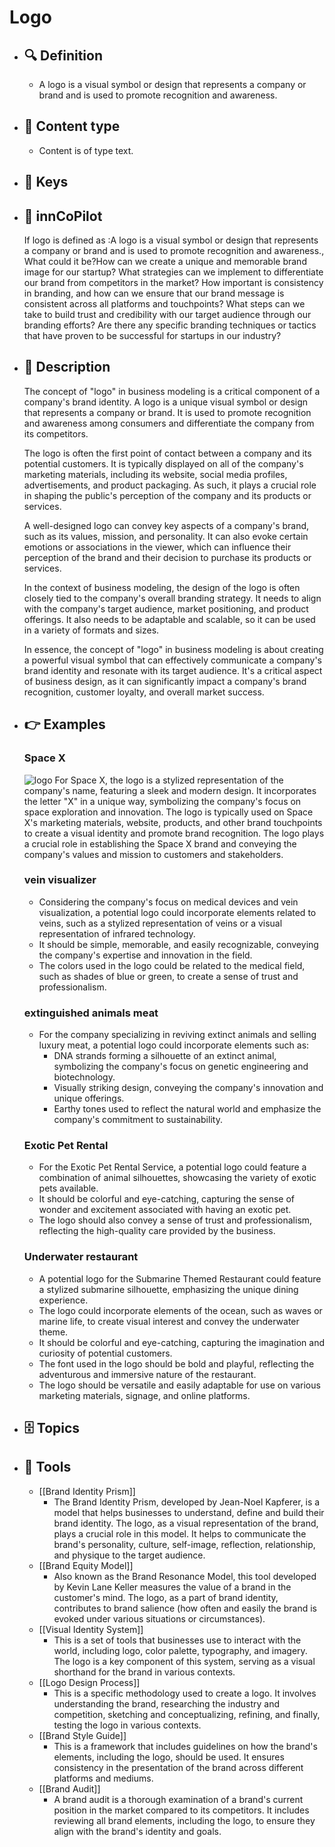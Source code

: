 # Logo
- ## 🔍 Definition
  - A logo is a visual symbol or design that represents a company or brand and is used to promote recognition and awareness.
- ## 📰 Content type 
  - Content is of type text.
  
- ## 🔑 Keys
  
- ## 🤖 innCoPilot
  If logo is defined as :A logo is a visual symbol or design that represents a company or brand and is used to promote recognition and awareness., What could it be?How can we create a unique and memorable brand image for our startup?
  What strategies can we implement to differentiate our brand from competitors in the market?
  How important is consistency in branding, and how can we ensure that our brand message is consistent across all platforms and touchpoints?
  What steps can we take to build trust and credibility with our target audience through our branding efforts?
  Are there any specific branding techniques or tactics that have proven to be successful for startups in our industry?
- ## 📖 Description
  The concept of "logo" in business modeling is a critical component of a company's brand identity. A logo is a unique visual symbol or design that represents a company or brand. It is used to promote recognition and awareness among consumers and differentiate the company from its competitors.
  
  The logo is often the first point of contact between a company and its potential customers. It is typically displayed on all of the company's marketing materials, including its website, social media profiles, advertisements, and product packaging. As such, it plays a crucial role in shaping the public's perception of the company and its products or services.
  
  A well-designed logo can convey key aspects of a company's brand, such as its values, mission, and personality. It can also evoke certain emotions or associations in the viewer, which can influence their perception of the brand and their decision to purchase its products or services.
  
  In the context of business modeling, the design of the logo is often closely tied to the company's overall branding strategy. It needs to align with the company's target audience, market positioning, and product offerings. It also needs to be adaptable and scalable, so it can be used in a variety of formats and sizes.
  
  In essence, the concept of "logo" in business modeling is about creating a powerful visual symbol that can effectively communicate a company's brand identity and resonate with its target audience. It's a critical aspect of business design, as it can significantly impact a company's brand recognition, customer loyalty, and overall market success.
- ## 👉 Examples
  ### Space X
  ![logo](https://upload.wikimedia.org/wikipedia/commons/thumb/d/de/SpaceX-Logo.svg/640px-SpaceX-Logo.svg.png)
  For Space X, the logo is a stylized representation of the company's name, featuring a sleek and modern design.
  It incorporates the letter "X" in a unique way, symbolizing the company's focus on space exploration and innovation.
  The logo is typically used on Space X's marketing materials, website, products, and other brand touchpoints to create a visual identity and promote brand recognition.
  The logo plays a crucial role in establishing the Space X brand and conveying the company's values and mission to customers and stakeholders.
  ### vein visualizer
  - Considering the company's focus on medical devices and vein visualization, a potential logo could incorporate elements related to veins, such as a stylized representation of veins or a visual representation of infrared technology.
  - It should be simple, memorable, and easily recognizable, conveying the company's expertise and innovation in the field.
  - The colors used in the logo could be related to the medical field, such as shades of blue or green, to create a sense of trust and professionalism.
  ### extinguished animals meat
  - For the company specializing in reviving extinct animals and selling luxury meat, a potential logo could incorporate elements such as:
  	- DNA strands forming a silhouette of an extinct animal, symbolizing the company's focus on genetic engineering and biotechnology.
  	- Visually striking design, conveying the company's innovation and unique offerings.
  	- Earthy tones used to reflect the natural world and emphasize the company's commitment to sustainability.
  ### Exotic Pet Rental
  - For the Exotic Pet Rental Service, a potential logo could feature a combination of animal silhouettes, showcasing the variety of exotic pets available.
  - It should be colorful and eye-catching, capturing the sense of wonder and excitement associated with having an exotic pet.
  - The logo should also convey a sense of trust and professionalism, reflecting the high-quality care provided by the business.
  ### Underwater restaurant
  - A potential logo for the Submarine Themed Restaurant could feature a stylized submarine silhouette, emphasizing the unique dining experience.
  - The logo could incorporate elements of the ocean, such as waves or marine life, to create visual interest and convey the underwater theme.
  - It should be colorful and eye-catching, capturing the imagination and curiosity of potential customers.
  - The font used in the logo should be bold and playful, reflecting the adventurous and immersive nature of the restaurant.
  - The logo should be versatile and easily adaptable for use on various marketing materials, signage, and online platforms.
- ## 🗄️ Topics
  
- ## 🧰 Tools
  - [[Brand Identity Prism]]
    - The Brand Identity Prism, developed by Jean-Noel Kapferer, is a model that helps businesses to understand, define and build their brand identity. The logo, as a visual representation of the brand, plays a crucial role in this model. It helps to communicate the brand's personality, culture, self-image, reflection, relationship, and physique to the target audience.
  - [[Brand Equity Model]]
    - Also known as the Brand Resonance Model, this tool developed by Kevin Lane Keller measures the value of a brand in the customer's mind. The logo, as a part of brand identity, contributes to brand salience (how often and easily the brand is evoked under various situations or circumstances).
  - [[Visual Identity System]]
    - This is a set of tools that businesses use to interact with the world, including logo, color palette, typography, and imagery. The logo is a key component of this system, serving as a visual shorthand for the brand in various contexts.
  - [[Logo Design Process]]
    - This is a specific methodology used to create a logo. It involves understanding the brand, researching the industry and competition, sketching and conceptualizing, refining, and finally, testing the logo in various contexts.
  - [[Brand Style Guide]]
    - This is a framework that includes guidelines on how the brand's elements, including the logo, should be used. It ensures consistency in the presentation of the brand across different platforms and mediums.
  - [[Brand Audit]]
    - A brand audit is a thorough examination of a brand's current position in the market compared to its competitors. It includes reviewing all brand elements, including the logo, to ensure they align with the brand's identity and goals.
